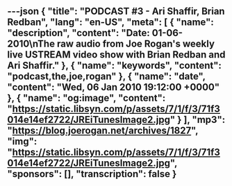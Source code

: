 ---json
{
  "title": "PODCAST #3 - Ari Shaffir, Brian Redban",
  "lang": "en-US",
  "meta": [
    {
      "name": "description",
      "content": "Date: 01-06-2010\nThe raw audio from Joe Rogan's weekly live USTREAM video show with Brian Redban and Ari Shaffir."
    },
    {
      "name": "keywords",
      "content": "podcast,the,joe,rogan"
    },
    {
      "name": "date",
      "content": "Wed, 06 Jan 2010 19:12:00 +0000"
    },
    {
      "name": "og:image",
      "content": "https://static.libsyn.com/p/assets/7/1/f/3/71f3014e14ef2722/JREiTunesImage2.jpg"
    }
  ],
  "mp3": "https://blog.joerogan.net/archives/1827",
  "img": "https://static.libsyn.com/p/assets/7/1/f/3/71f3014e14ef2722/JREiTunesImage2.jpg",
  "sponsors": [],
  "transcription": false
}
---
<episode-header />

<timemark seconds="0" />

<transcribe-call-to-action />

<episode-footer />